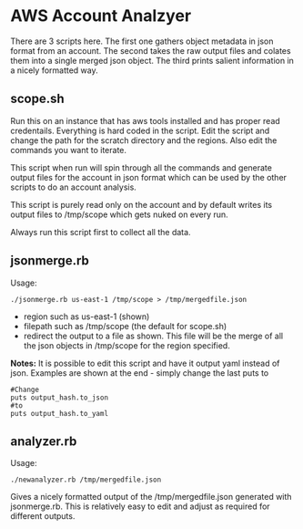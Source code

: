 # AWS Account Analzyer

There are 3 scripts here.  The first one gathers object metadata in json format from an account.  The second takes the raw output files and colates them into a single merged json object.  The third prints salient information in a nicely formatted way.

## scope.sh
Run this on an instance that has aws tools installed and has proper read credentails.  Everything is hard coded in the script.  Edit the script and change the path for the scratch directory and the regions.  Also edit the commands you want to iterate.

This script when run will spin through all the commands and generate output files for the account in json format which can be used by the other scripts to do an account analysis.

This script is purely read only on the account and by default writes its output files to /tmp/scope which gets nuked on every run.

Always run this script first to collect all the data.

## jsonmerge.rb

Usage:
```
./jsonmerge.rb us-east-1 /tmp/scope > /tmp/mergedfile.json
```
* region such as us-east-1 (shown)
* filepath such as /tmp/scope (the default for scope.sh)
* redirect the output to a file as shown.  This file will be the merge of all the json objects in /tmp/scope for the region specified.

**Notes:** It is possible to edit this script and have it output yaml instead of json.  Examples are shown at the end - simply change the last puts to
```
#Change
puts output_hash.to_json
#to
puts output_hash.to_yaml
```
## analyzer.rb

Usage:
```
./newanalyzer.rb /tmp/mergedfile.json
```
Gives a nicely formatted output of the /tmp/mergedfile.json generated with jsonmerge.rb.  This is relatively easy to edit and adjust as required for different outputs.
